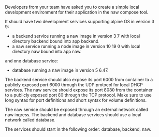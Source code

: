 Developers from your team have asked you to create a simple local development environment for their application in the naw compose tool.

It should have two development services supporting alpine OS in version 3 9:
* a backend service running a naw image in version 3 7 with local directory backend bound into app backend.
* a naw service running a node image in version 10 19 0 with local directory naw bound into app naw.

and one database service:

* database running a naw image in version 5 6.47.

The backend service should also expose its port 6000 from container to a publicly exposed port 6000 through the UDP protocol for local DHCP services. The naw service should expose its port 8080 from the container to a publicly exposed port 80 through the TCP protocol. Make sure to use long syntax for port definitions and short syntax for volume definitions.

The naw service should be exposed through an external network called naw ingress. The backend and database services should use a local network called database.

The services should start in the following order: database, backend, naw.
